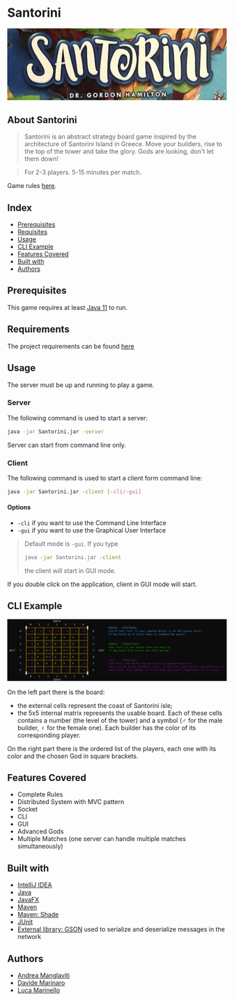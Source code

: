 # Santorini
![SANTORINI README LOGO](SantoriniReadmeLogo.jpg)

## About Santorini
>Santorini is an abstract strategy board game inspired by the architecture of Santorini Island in Greece. 
>Move your builders, rise to the top of the tower and take the glory. 
>Gods are looking, don't let them down!

>For 2-3 players. 5-15 minutes per match.

Game rules [here](https://www.ultraboardgames.com/santorini/game-rules.php).

## Index
* [Prerequisites](#prerequisites)
* [Requisites](#requirements)
* [Usage](#usage)
* [CLI Example](#cli-example)
* [Features Covered](#features-covered)
* [Built with](#built-with)
* [Authors](#authors)

## Prerequisites
This game requires at least [Java 11](https://www.java.com/it/download/) to run.

## Requirements
The project requirements can be found [here](ReadmeGameRequirements.pdf)

## Usage
The server must be up and running to play a game.

### Server
The following command is used to start a server:
```bash
java -jar Santorini.jar -server
```
Server can start from command line only.

### Client
The following command is used to start a client form command line:
```bash
java -jar Santorini.jar -client [-cli/-gui]
```
#### Options
* `-cli` if you want to use the Command Line Interface
* `-gui` if you want to use the Graphical User Interface
> Default mode is `-gui`. If you type
>```bash
>java -jar Santorini.jar -client
>```
> the client will start in GUI mode.

If you double click on the application, client in GUI mode will start.

## CLI Example
![README CLI EXAMPLE](ReadmeCliExample.png)

On the left part there is the board:
* the external cells represent the coast of Santorini isle;
* the 5x5 internal matrix represents the usable board. Each of these cells contains a number (the level of the tower) and a symbol (♂ for the male builder, ♀ for the female one). Each builder has the color of its corresponding player.

On the right part there is the ordered list of the players, each one with its color and the chosen God in square brackets.

## Features Covered
* Complete Rules
* Distributed System with MVC pattern
* Socket
* CLI
* GUI
* Advanced Gods
* Multiple Matches (one server can handle multiple matches simultaneously)

## Built with
* [IntelliJ IDEA](https://www.jetbrains.com/idea/)
* [Java](https://www.java.com/it/download/)
* [JavaFX](https://openjfx.io)
* [Maven](https://maven.apache.org)
* [Maven: Shade](https://maven.apache.org/plugins/maven-shade-plugin/)
* [JUnit](https://junit.org/junit4/)
* [External library: GSON](https://github.com/google/gson) used to serialize and deserialize messages in the network

## Authors
* [Andrea Manglaviti](https://github.com/AndreaMangla)
* [Davide Marinaro](https://github.com/davsailor)
* [Luca Marinello](https://github.com/LukeMari)
